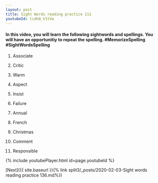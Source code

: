 ```yaml
---
layout: post
title: Sight Words reading practice 111
youtubeId: lcdh8_V1tVw
---
```

 
<h4> In this video, you will learn the following sightwords and spellings. You will have an opportunitiy to repeat the spelling. #MemorizeSpelling #SightWordsSpelling</h4>

1) Associate

2) Critic

3) Warm

4) Aspect

5) Insist

6) Failure

7) Annual

8) French

9) Christmas

10) Comment

11) Responsible
















 
{% include youtubePlayer.html id=page.youtubeId %}
 
 

[Next]({{ site.baseurl }}{% link  split3/_posts/2020-02-03-Sight words reading practice 136.md%})
 
